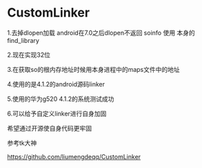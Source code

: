 # CustomLinker
1.去掉dlopen加载 android在7.0之后dlopen不返回 soinfo 使用 本身的find_library

2.现在实现32位

3.在获取so的根内存地址时候用本身进程中的maps文件中的地址

4.使用的是4.1.2的android源码linker

5.使用的华为g520 4.1.2的系统测试成功

6.可以给予自定义linker进行自身加固

希望通过开源使自身代码更牢固

参考tk大神

https://github.com/liumengdeqq/CustomLinker
